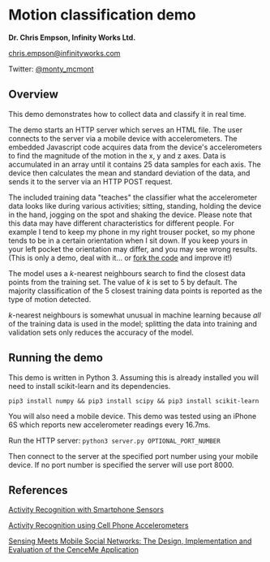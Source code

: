 # Motion classification demo
**Dr. Chris Empson, Infinity Works Ltd.**

[chris.empson@infinityworks.com](mailto:chris.empson@infinityworks.com)

Twitter: [@monty_mcmont](https://twitter.com/monty_mcmont)

## Overview
This demo demonstrates how to collect data and classify it in real time. 

The demo starts an HTTP server which serves an HTML file. The user connects to the server via a mobile device with accelerometers. The embedded Javascript code acquires data from the device's accelerometers to find the magnitude of the motion in the x, y and z axes. Data is accumulated in an array until it contains 25 data samples for each axis. The device then calculates the mean and standard deviation of the data, and sends it to the server via an HTTP POST request.

The included training data "teaches" the classifier what the accelerometer data looks like during various activities; sitting, standing, holding the device in the hand, jogging on the spot and shaking the device. Please note that this data may have different characteristics for different people. For example I tend to keep my phone in my right trouser pocket, so my phone tends to be in a certain orientation when I sit down. If you keep yours in your left pocket the orientation may differ, and you may see wrong results. (This is only a demo, deal with it... or [fork the code](https://github.com/mcmont/mldemos/tree/master/classifiers#fork-destination-box) and improve it!)

The model uses a *k*-nearest neighbours search to find the closest data points from the training set. The value of *k* is set to 5 by default. The majority classification of the 5 closest training data points is reported as the type of motion detected.

*k*-nearest neighbours is somewhat unusual in machine learning because *all* of the training data is used in the model; splitting the data into training and validation sets only reduces the accuracy of the model.

## Running the demo
This demo is written in Python 3. Assuming this is already installed you will need to install scikit-learn and its dependencies. 

```pip3 install numpy && pip3 install scipy && pip3 install scikit-learn```

You will also need a mobile device. This demo was tested using an iPhone 6S which reports new accelerometer readings every 16.7ms.

Run the HTTP server:
```python3 server.py OPTIONAL_PORT_NUMBER```

Then connect to the server at the specified port number using your mobile device. If no port number is specified the server will use port 8000.

## References

[Activity Recognition with Smartphone Sensors](http://ieeexplore.ieee.org/stamp/stamp.jsp?arnumber=6838194)

[Activity Recognition using Cell Phone Accelerometers](http://www.cis.fordham.edu/wisdm/public_files/sensorKDD-2010.pdf)

[Sensing Meets Mobile Social Networks: The Design,
Implementation and Evaluation of the CenceMe
Application](http://sensorlab.cs.dartmouth.edu/pubs/cenceme_sensys08.pdf)

